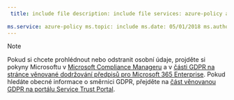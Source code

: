 ```yaml
---
 title: include file description: include file services: azure-policy author: eross-msft
 
ms.service: azure-policy ms.topic: include ms.date: 05/01/2018 ms.author: lizross ms.custom: include file
---
```


>[!Note]
>Pokud si chcete prohlédnout nebo odstranit osobní údaje, projděte si pokyny Microsoftu v [Microsoft Compliance Manageru](https://servicetrust.microsoft.com/ComplianceManager) a v [části GDPR na stránce věnované dodržování předpisů pro Microsoft 365 Enterprise](https://docs.microsoft.com/en-us/microsoft-365/compliance/gdpr). Pokud hledáte obecné informace o směrnici GDPR, přejděte na [část věnovanou GDPR na portálu Service Trust Portal](https://servicetrust.microsoft.com/ViewPage/GDPRGetStarted).